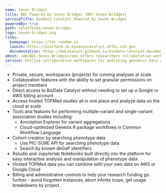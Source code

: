 ```yaml
---
name: Seven Bridges
title: BDC Powered by Seven Bridges (BDC-Seven Bridges)
serviceTitle: BioData Catalyst Powered by Seven Bridges
poweredBy: true
path: /platforms/seven-bridges
logo: seven-bridges.png
links:
  homepage: https://f4c.readme.io
  launch: https://platform.sb.biodatacatalyst.nhlbi.nih.gov
  documentation: https://bdcatalyst.gitbook.io/biodata-catalyst-documentation/analyze-data/seven-bridges
about: <em>BDC-Seven Bridges</em> offers researchers collaborative workspaces for analyzing genomics data at scale. Researchers can find and analyze the hosted TOPMed studies by using hundreds of optimized analysis tools and workflows (pipelines); creating their own workflows; or interactive analysis.
service: Utilize collaborative workspaces for analyzing genomics data at scale. Access hosted datasets along with Common Workflow Language (CWL) and GENESIS R package pipelines for analysis. This platform also enables users to bring their own data for analysis and work in RStudio and Jupyterlab Notebooks for interactive analysis.
---
```


- Private, secure, workspaces (projects) for running analyses at scale
- Collaboration features with the ability to set granular permissions on project members
- Direct access to BioData Catalyst without needing to set up a Google or AWS billing account
- Access hosted TOPMed studies all in one place and analyze data on the cloud at scale
- Tools and features for performing multiple-variant and single-variant association studies including:
  - Annotation Explorer for variant aggregations
  - Cloud-optimized Genesis R package workflows in Common Workflow Language
- Cohort creation by searching phenotype data
  - Use PIC-SURE API for searching phenotype data
  - Search by known dbGaP identifiers
- Rstudio and Jupyterlab Notebooks built directly into the platform for easy interactive analysis and manipulation of phenotype data
- Hosted TOPMed data you can combine with your own data on AWS or Google Cloud
- Billing and administrative controls to help your research funding go further - avoid forgotten instances, abort infinite loops, get usage breakdowns by project.
